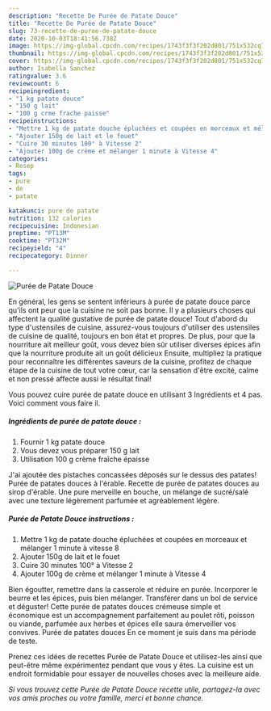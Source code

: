 ```yaml
---
description: "Recette De Purée de Patate Douce"
title: "Recette De Purée de Patate Douce"
slug: 73-recette-de-puree-de-patate-douce
date: 2020-10-03T18:41:56.738Z
image: https://img-global.cpcdn.com/recipes/1743f3f3f202d801/751x532cq70/puree-de-patate-douce-photo-principale-de-la-recette.jpg
thumbnail: https://img-global.cpcdn.com/recipes/1743f3f3f202d801/751x532cq70/puree-de-patate-douce-photo-principale-de-la-recette.jpg
cover: https://img-global.cpcdn.com/recipes/1743f3f3f202d801/751x532cq70/puree-de-patate-douce-photo-principale-de-la-recette.jpg
author: Isabella Sanchez
ratingvalue: 3.6
reviewcount: 6
recipeingredient:
- "1 kg patate douce"
- "150 g lait"
- "100 g crme frache paisse"
recipeinstructions:
- "Mettre 1 kg de patate douche épluchées et coupées en morceaux et mélanger 1 minute à vitesse 8"
- "Ajouter 150g de lait et le fouet"
- "Cuire 30 minutes 100° à Vitesse 2"
- "Ajouter 100g de crème et mélanger 1 minute à Vitesse 4"
categories:
- Resep
tags:
- pure
- de
- patate

katakunci: pure de patate 
nutrition: 132 calories
recipecuisine: Indonesian
preptime: "PT13M"
cooktime: "PT32M"
recipeyield: "4"
recipecategory: Dinner

---
```



![Purée de Patate Douce](https://img-global.cpcdn.com/recipes/1743f3f3f202d801/751x532cq70/puree-de-patate-douce-photo-principale-de-la-recette.jpg)

En général, les gens se sentent inférieurs à purée de patate douce parce qu'ils ont peur que la cuisine ne soit pas bonne. Il y a plusieurs choses qui affectent la qualité gustative de purée de patate douce! Tout d'abord du type d'ustensiles de cuisine, assurez-vous toujours d'utiliser des ustensiles de cuisine de qualité, toujours en bon état et propres. De plus, pour que la nourriture ait meilleur goût, vous devez bien sûr utiliser diverses épices afin que la nourriture produite ait un goût délicieux Ensuite, multipliez la pratique pour reconnaître les différentes saveurs de la cuisine, profitez de chaque étape de la cuisine de tout votre cœur, car la sensation d'être excité, calme et non pressé affecte aussi le résultat final!

<!--inarticleads1-->

Vous pouvez cuire purée de patate douce en utilisant 3 Ingrédients et 4 pas. Voici comment vous faire il.

##### Ingrédients de purée de patate douce :

1. Fournir 1 kg patate douce
1. Vous devez vous préparer 150 g lait
1. Utilisation 100 g crème fraîche épaisse


J&#39;ai ajoutée des pistaches concassées déposés sur le dessus des patates! Purée de patates douces à l&#39;érable. Recette de purée de patates douces au sirop d&#39;érable. Une pure merveille en bouche, un mélange de sucré/salé avec une texture légèrement parfumée et agréablement légère. 

<!--inarticleads2-->

##### Purée de Patate Douce instructions :

1. Mettre 1 kg de patate douche épluchées et coupées en morceaux et mélanger 1 minute à vitesse 8
1. Ajouter 150g de lait et le fouet
1. Cuire 30 minutes 100° à Vitesse 2
1. Ajouter 100g de crème et mélanger 1 minute à Vitesse 4


Bien égoutter, remettre dans la casserole et réduire en purée. Incorporer le beurre et les épices, puis bien mélanger. Transférer dans un bol de service et déguster! Cette purée de patates douces crémeuse simple et économique est un accompagnement parfaitement au poulet rôti, poisson ou viande, parfumée aux herbes et épices elle saura émerveiller vos convives. Purée de patates douces En ce moment je suis dans ma période de teste. 

<!--inarticleads1-->

<p>
Prenez ces idées de recettes Purée de Patate Douce et utilisez-les ainsi que peut-être même expérimentez pendant que vous y êtes. La cuisine est un endroit formidable pour essayer de nouvelles choses avec la meilleure aide.
</p>

<p>
<i>Si vous trouvez cette Purée de Patate Douce recette utile, partagez-la avec vos amis proches ou votre famille, merci et bonne chance.</i>
</p>

